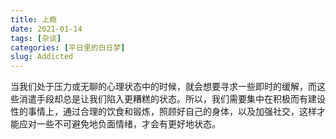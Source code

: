 ```yaml
---
title: 上瘾
date: 2021-01-14
tags: [杂谈]
categories: [平日里的白日梦]
slug: Addicted
---
```


当我们处于压力或无聊的心理状态中的时候，就会想要寻求一些即时的缓解，而这些消遣手段却总是让我们陷入更糟糕的状态。所以，我们需要集中在积极而有建设性的事情上，通过合理的饮食和锻炼，照顾好自己的身体，以及加强社交，这样才能应对一些不可避免地负面情绪，才会有更好地状态。
